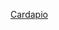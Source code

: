 [Cardapio](https://htmlpreview.github.io/?https://github.com/PetiteGastrobar/Card-pio-Petite-Gastrobar/blob/main/cardapio.html)
